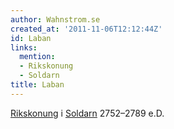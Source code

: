 ```yaml
---
author: Wahnstrom.se
created_at: '2011-11-06T12:12:44Z'
id: Laban
links:
  mention:
  - Rikskonung
  - Soldarn
title: Laban
---
```


[Rikskonung] i [Soldarn] 2752–2789 e.D.

  [Rikskonung]: Rikskonung
  [Soldarn]: Soldarn